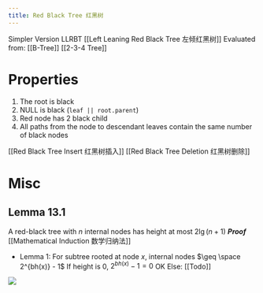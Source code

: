 ```yaml
---
title: Red Black Tree 红黑树
---
```

Simpler Version LLRBT [[Left Leaning Red Black Tree 左倾红黑树]]
Evaluated from: [[B-Tree]] [[2-3-4 Tree]]

# Properties
1. The root is black 
2. NULL is black (`leaf || root.parent`)
3. Red node has 2 black child
4. All paths from the node to descendant leaves contain the same number of black nodes

[[Red Black Tree Insert 红黑树插入]]
[[Red Black Tree Deletion 红黑树删除]]





# Misc
## Lemma 13.1
A red-black tree with $n$ internal nodes has height at most $2\lg(n+1)$
***Proof***  [[Mathematical Induction 数学归纳法]]
- Lemma 1: For subtree rooted at node *x*, internal nodes $\geq \space 2^{bh(x)} - 1$
If height is 0, $2^{bh(x)} - 1 = 0$  OK
Else: [[Todo]]



![](https://s2.loli.net/2022/03/10/Si6K298XrGQuEp1.png)
